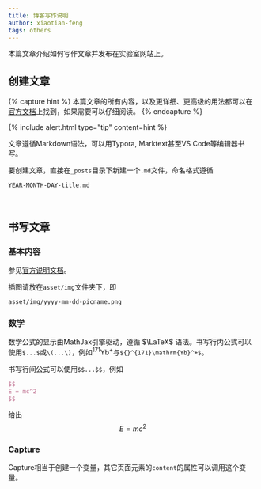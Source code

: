 ```yaml
---
title: 博客写作说明
author: xiaotian-feng
tags: others
---
```


<!-- excerpt start -->
本篇文章介绍如何写作文章并发布在实验室网站上。
<!-- excerpt end -->

## 创建文章

{% capture hint %}
本篇文章的所有内容，以及更详细、更高级的用法都可以在[官方文档](https://greene-lab.gitbook.io/lab-website-template-docs)上找到，如果需要可以仔细阅读。
{% endcapture %}

{%
  include alert.html
  type="tip"
  content=hint
%}

文章遵循Markdown语法，可以用Typora, Marktext甚至VS Code等编辑器书写。

要创建文章，直接在`_posts`目录下新建一个`.md`文件，命名格式遵循

```
YEAR-MONTH-DAY-title.md
```

<br/>

## 书写文章

### 基本内容

参见[官方说明文档](https://greene-lab.gitbook.io/lab-website-template-docs/basics/write-basic-content)。

插图请放在`asset/img`文件夹下，即

```
asset/img/yyyy-mm-dd-picname.png
```

### 数学

数学公式的显示由MathJax引擎驱动，遵循 $\LaTeX$ 语法。书写行内公式可以使用`$...$`或`\(...\)`，例如${}^{171}\mathrm{Yb}^+$与`${}^{171}\mathrm{Yb}^+$`。

书写行间公式可以使用`$$...$$`，例如

```latex
$$
E = mc^2
$$
```

给出
$$
E=mc^2
$$

### Capture

Capture相当于创建一个变量，其它页面元素的`content`的属性可以调用这个变量。
